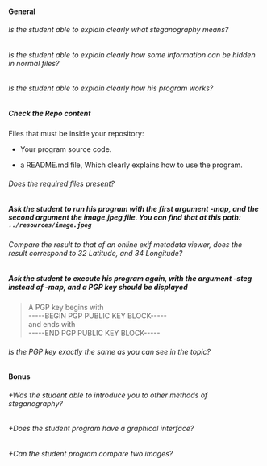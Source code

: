 #### General

###### Is the student able to explain clearly what steganography means?

###### Is the student able to explain clearly how some information can be hidden in normal files?

###### Is the student able to explain clearly how his program works?

##### Check the Repo content

Files that must be inside your repository:

- Your program source code.

- a README.md file, Which clearly explains how to use the program.

###### Does the required files present?

##### Ask the student to run his program with the first argument -map, and the second argument the image.jpeg file. You can find that at this path: `../resources/image.jpeg`

###### Compare the result to that of an online exif metadata viewer, does the result correspond to 32 Latitude, and 34 Longitude?

##### Ask the student to execute his program again, with the argument -steg instead of -map, and a PGP key should be displayed

> A PGP key begins with  
> -----BEGIN PGP PUBLIC KEY BLOCK-----  
> and ends with  
> -----END PGP PUBLIC KEY BLOCK-----

###### Is the PGP key exactly the same as you can see in the topic?

#### Bonus

###### +Was the student able to introduce you to other methods of steganography?

###### +Does the student program have a graphical interface?

###### +Can the student program compare two images?
